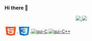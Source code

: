 ### Hi there 👋
<div align="center">
  <a href="https://github.com/guinlops">
  <img height="180em" src="https://github-readme-stats.vercel.app/api?username=guinlops&show_icons=true&theme=chartreuse-dark&include_all_commits=true&count_private=true">
  <img height="180em" src="https://github-readme-stats.vercel.app/api/top-langs/?username=guinlops&layout=compact&langs_count=7&theme=chartreuse-dark"/>
</div>

<div style="display: inline_block"><br>
  <!--<img align="center" alt="gui-Js" height="30" width="40" src="https://raw.githubusercontent.com/devicons/devicon/master/icons/javascript/javascript-plain.svg">-->
  <img align="center" alt="gui-HTML" height="30" width="40" src="https://raw.githubusercontent.com/devicons/devicon/master/icons/html5/html5-original.svg">
  <img align="center" alt="Rafa-CSS" height="30" width="40" src="https://raw.githubusercontent.com/devicons/devicon/master/icons/css3/css3-original.svg">
 <!-- <img align="center" alt="Rafa-Python" height="30" width="40" src="https://raw.githubusercontent.com/devicons/devicon/master/icons/python/python-original.svg">-->
  <img align= "center" alt="gui-C" height= "30" width="40" src="https://cdn.jsdelivr.net/gh/devicons/devicon/icons/c/c-original.svg">
  <img align= "center" alt="gui-C++" height= "30" width="40" src="https://cdn.jsdelivr.net/gh/devicons/devicon/icons/cplusplus/cplusplus-original.svg">
</div>
  
<!--
**guinlops/guinlops** is a ✨ _special_ ✨ repository because its `README.md` (this file) appears on your GitHub profile.

Here are some ideas to get you started:

- 🔭 I’m currently working on ...
- 🌱 I’m currently learning ...
- 👯 I’m looking to collaborate on ...
- 🤔 I’m looking for help with ...
- 💬 Ask me about ...
- 📫 How to reach me: ...
- 😄 Pronouns: ...
- ⚡ Fun fact: ...
-->

